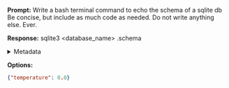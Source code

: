 **Prompt:**
Write a bash terminal command to echo the schema of a sqlite db
Be concise, but include as much code as needed. Do not write anything else. Ever.


**Response:**
sqlite3 <database_name> .schema

<details><summary>Metadata</summary>

- Duration: 2062 ms
- Datetime: 2023-10-19T11:12:41.260708
- Model: gpt-3.5-turbo-0613

</details>

**Options:**
```json
{"temperature": 0.0}
```

